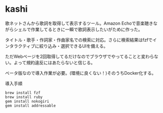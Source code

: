 # kashi

歌ネットさんから歌詞を取得して表示するツール。Amazon Echoで音楽聴きながらシェルで作業してるときに一瞬で歌詞表示したいがために作った。

タイトル・歌手・作詞家・作曲家名での検索に対応。さらに検索結果はfzfでインタラクティブに絞り込み・選択できるUIを備える。

ただWebページを2回取得してるだけなのでブラウザでやってることと変わらない。よって規約違反にはあたらないと信じる。

ベータ版なので導入作業が必要。(環境に良くない！)そのうちDocker化する。

導入手順
```shell
brew install fzf
brew install ruby
gem install nokogiri
gem install addressable
```
